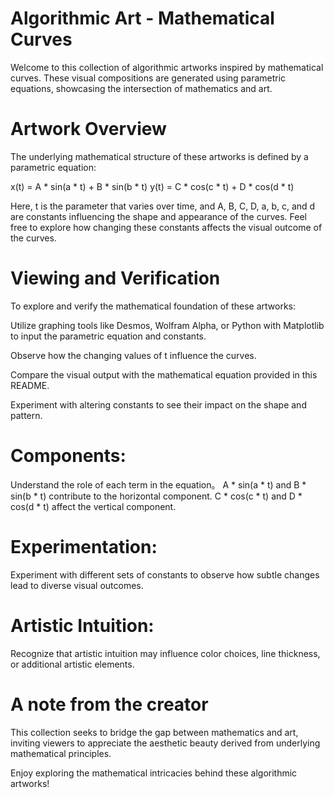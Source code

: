 # Algorithmic Art - Mathematical Curves
Welcome to this collection of algorithmic artworks inspired by mathematical curves. These visual compositions are generated using parametric equations, showcasing the intersection of mathematics and art.

# Artwork Overview
The underlying mathematical structure of these artworks is defined by a parametric equation:

x(t) = A * sin(a * t) + B * sin(b * t)
y(t) = C * cos(c * t) + D * cos(d * t)

Here, t is the parameter that varies over time, and A, B, C, D, a, b, c, and d are constants influencing the shape and appearance of the curves. Feel free to explore how changing these constants affects the visual outcome of the curves.

# Viewing and Verification
To explore and verify the mathematical foundation of these artworks:

Utilize graphing tools like Desmos, Wolfram Alpha, or Python with Matplotlib to input the parametric equation and constants.

Observe how the changing values of t influence the curves.

Compare the visual output with the mathematical equation provided in this README.

Experiment with altering constants to see their impact on the shape and pattern.

# Components:

Understand the role of each term in the equation。
A * sin(a * t) and B * sin(b * t) contribute to the horizontal component.
C * cos(c * t) and D * cos(d * t) affect the vertical component.

# Experimentation:

Experiment with different sets of constants to observe how subtle changes lead to diverse visual outcomes.

# Artistic Intuition:

Recognize that artistic intuition may influence color choices, line thickness, or additional artistic elements.

# A note from the creator

This collection seeks to bridge the gap between mathematics and art, inviting viewers to appreciate the aesthetic beauty derived from underlying mathematical principles.

Enjoy exploring the mathematical intricacies behind these algorithmic artworks!